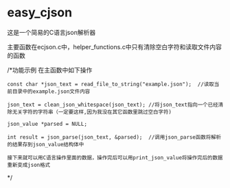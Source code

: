 # easy_cjson

这是一个简易的C语言json解析器


主要函数在ecjson.c中，helper_functions.c中只有清除空白字符和读取文件内容的函数


/*功能示例
在主函数中如下操作

    const char *json_text = read_file_to_string("example.json");  //读取当前目录中的example.json文件内容

    json_text = clean_json_whitespace(json_text); //将json_text指向一个已经清除无关字符的字符串（一定要这样,因为我没在其它函数里跳过空白字符)

    json_value *parsed = NULL;

    int result = json_parse(json_text, &parsed);  //调用json_parse函数将解析的结果存到json_value结构体中
    
    接下来就可以用C语言操作里面的数据，操作完后可以用print_json_value将操作完后的数据重新变成json格式
*/